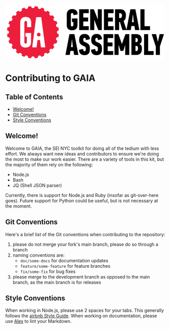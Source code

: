 ![GA Cog](./cog.png)

# Contributing to GAIA

## Table of Contents

- [Welcome!](#welcome)
- [Git Conventions](#git-conventions)
- [Style Conventions](#style-conventions)

## Welcome!

Welcome to GAIA, the SEI NYC toolkit for doing all of the tedium with less effort. We always want new ideas and contributors to ensure we're doing the most to make our work easier. There are a variety of tools in this kit, but the majority of them rely on the following:

- Node.js
- Bash
- JQ (Shell JSON parser)

Currently, there is support for Node.js and Ruby (insofar as git-over-here goes). Future support for Python could be useful, but is not necessary at the moment.

## Git Conventions

Here's a brief list of the Git conventions when contributing to the repository:

1. please do not merge your fork's main branch, please do so through a branch
2. naming conventions are:
    - `doc/some-docs` for documentation updates
    - `feature/some-feature` for feature branches
    - `fix/some-fix` for bug fixes
3. please merge to the development branch as opposed to the main branch, as the main branch is for releases

## Style Conventions

When working in Node.js, please use 2 spaces for your tabs. This generally follows the [airbnb Style Guide](https://github.com/airbnb/javascript). When working on documentation, please use [Alex](https://alexjs.com/) to lint your Markdown.
